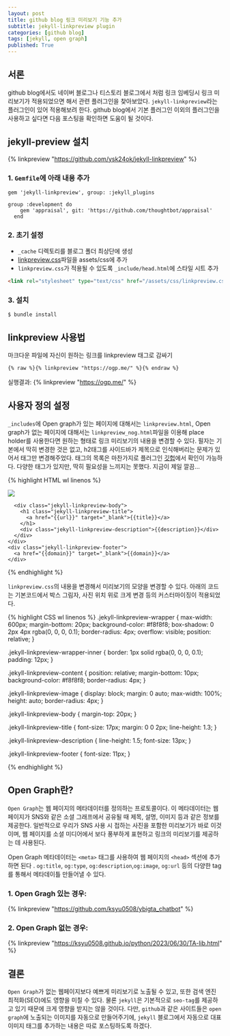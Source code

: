 ```yaml
---
layout: post
title: github blog 링크 미리보기 기능 추가
subtitle: jekyll-linkpreview plugin
categories: [github blog]
tags: [jekyll, open graph]
published: True
---
```


## 서론

github blog에서도 네이버 블로그나 티스토리 블로그에서 처럼 링크 임베딩시 링크 미리보기가 적용되었으면 해서 관련 플러그인을 찾아보았다. `jekyll-linkpreview`라는 플러그인이 있어 적용해보려 한다. github blog에서 기본 플러그인 이외의 플러그인을 사용하고 싶다면 다음 포스팅을 확인하면 도움이 될 것이다.

## jekyll-preview 설치

{% linkpreview "https://github.com/ysk24ok/jekyll-linkpreview" %}

### 1. `Gemfile`에 아래 내용 추가

```
gem 'jekyll-linkpreview', group: :jekyll_plugins

group :development do
    gem 'appraisal', git: 'https://github.com/thoughtbot/appraisal'
  end
```
### 2. 초기 설정
* `_cache` 디렉토리를 블로그 폴더 최상단에 생성
* [linkpreview.css](https://github.com/ysk24ok/jekyll-linkpreview/blob/master/assets/css/linkpreview.css)파일을 assets/css에 추가
* `linkpreview.css`가 적용될 수 있도록 `_include/head.html`에 스타일 시트 추가

``` html
<link rel="stylesheet" type="text/css" href="/assets/css/linkpreview.css" media="screen">
```

### 3. 설치

``` Ruby_prompt
$ bundle install
```

## linkpreview 사용법

마크다운 파일에 자신이 원하는 링크를 linkpreview 태그로 감싸기

``` Markdown
{% raw %}{% linkpreview "https://ogp.me/" %}{% endraw %}
````

실행결과:
{% linkpreview "https://ogp.me/" %}


## 사용자 정의 설정

`_includes`에 Open graph가 있는 페이지에 대해서는 `linkpreview.html`, Open graph가 없는 페이지에 대해서는 `linkpreview_nog.html`파일을 이용해 place holder를 사용한다면 원하는 형태로 링크 미리보기의 내용을 변경할 수 있다. 필자는 기본에서 딱히 변경한 것은 없고, h2태그를 사이드바가 제목으로 인식해버리는 문제가 있어서 태그만 변경해주었다. 태그의 목록은 마찬가지로 플러그인 [깃헙](https://github.com/ysk24ok/jekyll-linkpreview/tree/master#custom-templates)에서 확인이 가능하다. 다양한 태그가 있지만, 딱히 필요성을 느끼지는 못했다. 지금이 제일 깔끔...

{% highlight HTML wl linenos %}
<div class="jekyll-linkpreview-wrapper">
  <div class="jekyll-linkpreview-wrapper-inner">
    <div class="jekyll-linkpreview-content">
      <div class="jekyll-linkpreview-image">
        <a href="{{url}}" target="_blank">
          <img src="{{image}}" />
        </a>
      </div>

      <div class="jekyll-linkpreview-body">
        <h1 class="jekyll-linkpreview-title">
          <a href="{{url}}" target="_blank">{{title}}</a>
        </h1>
        <div class="jekyll-linkpreview-description">{{description}}</div>
      </div>
    </div>
    <div class="jekyll-linkpreview-footer">
      <a href="{{domain}}" target="_blank">{{domain}}</a>
    </div>
  </div>
</div>
{% endhighlight %}

`linkpreview.css`의 내용을 변경해서 미리보기의 모양을 변경할 수 있다. 아래의 코드는 기본코드에서 박스 그림자, 사진 위치 위로 크게 변경 등의 커스터마이징이 적용되었다.

{% highlight CSS wl linenos %}
.jekyll-linkpreview-wrapper {
  max-width: 600px;
  margin-bottom: 20px;
  background-color: #f8f8f8;
  box-shadow: 0 2px 4px rgba(0, 0, 0, 0.1);
  border-radius: 4px;
  overflow: visible;
  position: relative;
}

.jekyll-linkpreview-wrapper-inner {
  border: 1px solid rgba(0, 0, 0, 0.1);
  padding: 12px;
}

.jekyll-linkpreview-content {
  position: relative;
  margin-bottom: 10px;
  background-color: #f8f8f8;
  border-radius: 4px;
}

.jekyll-linkpreview-image {
  display: block;
  margin: 0 auto;
  max-width: 100%;
  height: auto;
  border-radius: 4px;
}

.jekyll-linkpreview-body {
  margin-top: 20px;
}

.jekyll-linkpreview-title {
  font-size: 17px;
  margin: 0 0 2px;
  line-height: 1.3;
}

.jekyll-linkpreview-description {
  line-height: 1.5;
  font-size: 13px;
}

.jekyll-linkpreview-footer {
  font-size: 11px;
}

{% endhighlight %}


## Open Graph란?

`Open Graph`는 웹 페이지의 메타데이터를 정의하는 프로토콜이다. 이 메타데이터는 웹 페이지가 SNS와 같은 소셜 그래프에서 공유될 때 제목, 설명, 이미지 등과 같은 정보를 제공한다. 일반적으로 우리가 SNS 사용 시 접하는 사진을 포함한 미리보기가 바로 이것이며, 웹 페이지를 소셜 미디어에서 보다 풍부하게 표현하고 링크의 미리보기를 제공하는 데 사용된다.

Open Graph 메타데이터는 `<meta>` 태그를 사용하여 웹 페이지의 `<head>` 섹션에 추가하면 된다 . `og:title`, `og:type`, `og:description`,`og:image`, `og:url` 등의 다양한 tag를 통해서 메타데이틀 만들어낼 수 있다.

### 1. Open Gragh 있는 경우:

{% linkpreview "https://github.com/ksyu0508/ybigta_chatbot" %}

### 2. Open Graph 없는 경우:

{% linkpreview "https://ksyu0508.github.io/python/2023/06/30/TA-lib.html" %}

## 결론

`Open Graph`가 없는 웹페이지보다 예쁘게 미리보기로 노출될 수 있고, 또한 검색 엔진 최적화(SEO)에도 영향을 미칠 수 있다. 물론 `jekyll`은 기본적으로 `seo-tag`를 제공하고 있기 때문에 크게 영향을 받지는 않을 것이다. 다만, `github`과 같은 사이트들은 `open graph`에 노출되는 이미지를 자동으로 만들어주기에, `jekyll` 블로그에서 자동으로 대표 이미지 태그를 추가하는 내용은 따로 포스팅하도록 하겠다.


